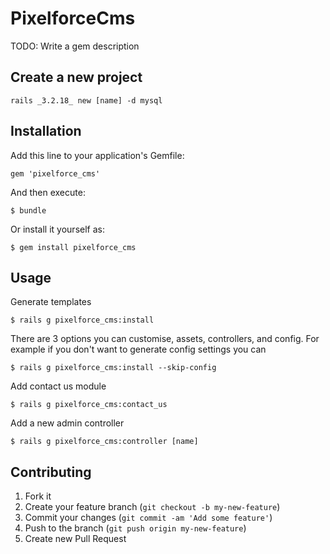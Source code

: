 # PixelforceCms

TODO: Write a gem description

## Create a new project

    rails _3.2.18_ new [name] -d mysql

## Installation

Add this line to your application's Gemfile:

    gem 'pixelforce_cms'

And then execute:

    $ bundle

Or install it yourself as:

    $ gem install pixelforce_cms

## Usage

Generate templates

    $ rails g pixelforce_cms:install

There are 3 options you can customise, assets, controllers, and config. For example if you don't want to generate config settings you can

    $ rails g pixelforce_cms:install --skip-config

Add contact us module

    $ rails g pixelforce_cms:contact_us

Add a new admin controller

    $ rails g pixelforce_cms:controller [name]

## Contributing

1. Fork it
2. Create your feature branch (`git checkout -b my-new-feature`)
3. Commit your changes (`git commit -am 'Add some feature'`)
4. Push to the branch (`git push origin my-new-feature`)
5. Create new Pull Request
